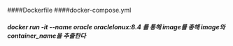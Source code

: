 ####Dockerfile
####docker-compose.yml
##### docker run -it --name oracle oraclelonux:8.4 를 통해 image를 총해 image와 container_name을 추출한다 